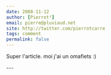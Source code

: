 ```yaml
---
date: 2008-11-12
author: [Pierrot²]
email: pierre@pluviaud.net
site: http://twitter.com/pierrotcarre
tags: comment
permalink: false
---
```


<p>Super l'article. moi j'ai un omafiets :)</p>
---